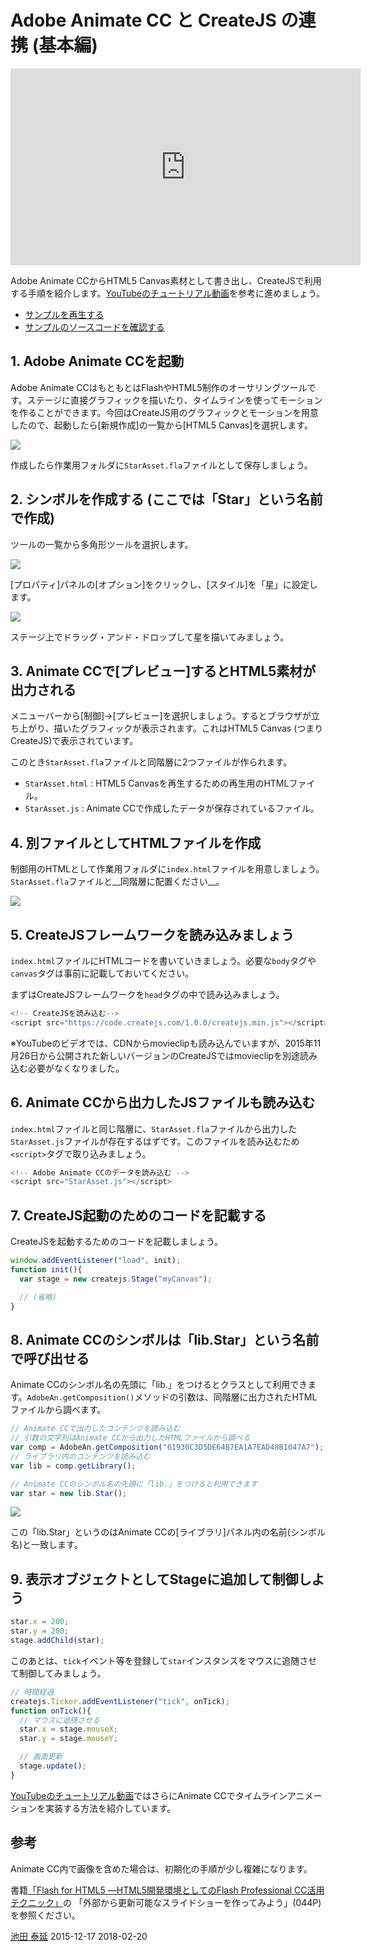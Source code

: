 # Adobe Animate CC と CreateJS の連携 (基本編)

<iframe width="560" height="315" src="https://www.youtube.com/embed/RK6Z-ExOwuw" frameborder="0" allowfullscreen></iframe>

Adobe Animate CCからHTML5 Canvas素材として書き出し、CreateJSで利用する手順を紹介します。[YouTubeのチュートリアル動画](https://www.youtube.com/watch?v=RK6Z-ExOwuw)を参考に進めましょう。


- [サンプルを再生する](https://ics-creative.github.io/tutorial-createjs/samples/createjs-toolkit/index.html)
- [サンプルのソースコードを確認する](../samples/createjs-toolkit/)


## 1. Adobe Animate CCを起動

Adobe Animate CCはもともとはFlashやHTML5制作のオーサリングツールです。ステージに直接グラフィックを描いたり、タイムラインを使ってモーションを作ることができます。今回はCreateJS用のグラフィックとモーションを用意したので、起動したら[新規作成]の一覧から[HTML5 Canvas]を選択します。

![](../imgs/adobe_animate_startup.png)

作成したら作業用フォルダに`StarAsset.fla`ファイルとして保存しましょう。

## 2. シンボルを作成する (ここでは「Star」という名前で作成)

ツールの一覧から多角形ツールを選択します。

![](../imgs/adobe_animate_tool.png)

[プロパティ]パネルの[オプション]をクリックし、[スタイル]を「星」に設定します。

![](../imgs/adobe_animate_poly.png)

ステージ上でドラッグ・アンド・ドロップして星を描いてみましょう。

## 3. Animate CCで[プレビュー]するとHTML5素材が出力される

メニューバーから[制御]→[プレビュー]を選択しましょう。するとブラウザが立ち上がり、描いたグラフィックが表示されます。これはHTML5 Canvas (つまりCreateJS)で表示されています。

このとき`StarAsset.fla`ファイルと同階層に2つファイルが作られます。

- `StarAsset.html` : HTML5 Canvasを再生するための再生用のHTMLファイル。
- `StarAsset.js` : Animate CCで作成したデータが保存されているファイル。

## 4. 別ファイルとしてHTMLファイルを作成

制御用のHTMLとして作業用フォルダに`index.html`ファイルを用意しましょう。`StarAsset.fla`ファイルと__同階層に配置ください__。

![](../imgs/adobe_animate_folder.png)

## 5. CreateJSフレームワークを読み込みましょう

`index.html`ファイルにHTMLコードを書いていきましょう。必要な`body`タグや`canvas`タグは事前に記載しておいてください。

まずはCreateJSフレームワークを`head`タグの中で読み込みましょう。

```js
<!-- CreateJSを読み込む-->
<script src="https://code.createjs.com/1.0.0/createjs.min.js"></script>
```

※YouTubeのビデオでは、CDNからmovieclipも読み込んでいますが、2015年11月26日から公開された新しいバージョンのCreateJSではmovieclipを別途読み込む必要がなくなりました。


## 6. Animate CCから出力したJSファイルも読み込む

`index.html`ファイルと同じ階層に、`StarAsset.fla`ファイルから出力した`StarAsset.js`ファイルが存在するはずです。このファイルを読み込むため`<script>`タグで取り込みましょう。

```js
<!-- Adobe Animate CCのデータを読み込む -->
<script src="StarAsset.js"></script>
```

## 7. CreateJS起動のためのコードを記載する

CreateJSを起動するためのコードを記載しましょう。

```js
window.addEventListener("load", init);
function init(){
  var stage = new createjs.Stage("myCanvas");

  // (省略)
}
```

## 8. Animate CCのシンボルは「lib.Star」という名前で呼び出せる

Animate CCのシンボル名の先頭に「lib.」をつけるとクラスとして利用できます。`AdobeAn.getComposition()`メソッドの引数は、同階層に出力されたHTMLファイルから調べます。

```js
// Animate CCで出力したコンテンツを読み込む
// 引数の文字列はAnimate CCから出力したHTMLファイルから調べる
var comp = AdobeAn.getComposition("61930C3D5DE64B7EA1A7EAD48B1047A7");
// ライブラリ内のコンテンツを読み込む
var lib = comp.getLibrary();

// Animate CCのシンボル名の先頭に「lib.」をつけると利用できます
var star = new lib.Star();
```

![](../imgs/adobe_animate_lib.png)

この「lib.Star」というのはAnimate CCの[ライブラリ]パネル内の名前(シンボル名)と一致します。

## 9. 表示オブジェクトとしてStageに追加して制御しよう

```js
star.x = 200;
star.y = 200;
stage.addChild(star);
```

このあとは、`tick`イベント等を登録して`star`インスタンスをマウスに追随させて制御してみましょう。

```js
// 時間経過
createjs.Ticker.addEventListener("tick", onTick);
function onTick(){
  // マウスに追随させる
  star.x = stage.mouseX;
  star.y = stage.mouseY;

  // 画面更新
  stage.update();
}
```

[YouTubeのチュートリアル動画](https://www.youtube.com/watch?v=RK6Z-ExOwuw)ではさらにAnimate CCでタイムラインアニメーションを実装する方法を紹介しています。


## 参考

Animate CC内で画像を含めた場合は、初期化の手順が少し複雑になります。

書籍[「Flash for HTML5 ―HTML5開発環境としてのFlash Professional CC活用テクニック」](http://www.amazon.co.jp/dp/B014VWO2BU)の
「外部から更新可能なスライドショーを作ってみよう」(044P)を参照ください。


<article-author>[池田 泰延](https://twitter.com/clockmaker)</article-author>
<article-date-published>2015-12-17</article-date-published>
<article-date-modified>2018-02-20</article-date-modified>
